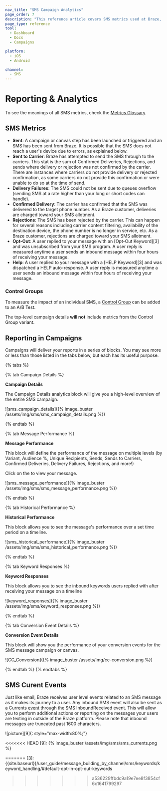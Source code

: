 ```yaml
---
nav_title: "SMS Campaign Analytics"
page_order: 7
description: "This reference article covers SMS metrics used at Braze, as well as how to view them in your campaign."
page_type: reference
tool:
  - Dashboard
  - Docs
  - Campaigns

platform:
  - iOS
  - Android

channel:
  - SMS
---
```


# Reporting & Analytics
To see the meanings of all SMS metrics, check the [Metrics Glossary][1].

## SMS Metrics
- **Sent**: A campaign or canvas step has been launched or triggered and an SMS has been sent from Braze. It is possible that the SMS does not reach a user's device due to errors, as explained below.
- **Sent to Carrier**: Braze has attempted to send the SMS through to the carriers. This stat is the sum of Confirmed Deliveries, Rejections, and sends where delivery or rejection was not confirmed by the carrier. There are instances where carriers do not provide delivery or rejected confirmation, as some carriers do not provide this confirmation or were unable to do so at the time of send.
- **Delivery Failures**: The SMS could not be sent due to queues overflow (sending SMS at a rate higher than your long or short codes can handle).
- **Confirmed Delivery**: The carrier has confirmed that the SMS was delivered to the target phone number. As a Braze customer, deliveries are charged toward your SMS allotment.
- **Rejections**: The SMS has been rejected by the carrier. This can happen for several reasons including carrier content filtering, availability of the destination device, the phone number is no longer in service, etc. As a Braze customer, rejections are charged toward your SMS allotment.
- **Opt-Out**: A user replied to your message with an [Opt-Out Keyword][3] and was unsubscribed from your SMS program. A user reply is measured anytime a user sends an inbound message within four hours of receiving your message. 
- **Help**: A user replied to your message with a [HELP Keyword][3] and was dispatched a HELP auto-response. A user reply is measured anytime a user sends an inbound message within four hours of receiving your message. 


### Control Groups

To measure the impact of an individual SMS, a [Control Group][2] can be added to an A/B Test.

The top-level campaign details __will not__ include metrics from the Control Group variant.

## Reporting in Campaigns

Campaigns will deliver your reports in a series of blocks. You may see more or less than those listed in the tabs below, but each has its useful purpose.

{% tabs %}

{% tab Campaign Details %}

**Campaign Details**

The Campaign Details analytics block will give you a high-level overview of the entire SMS campaign.

![sms_campaign_details]({% image_buster /assets/img/sms/sms_campaign_details.png %})

{% endtab %}

{% tab Message Performance %}

**Message Performance**

This block will define the performance of the message on multiple levels (by Variant, Audience %, Unique Recipients, Sends, Sends to Carriers, Confirmed Deliveries, Delivery Failures, Rejections, and more!) 

Click on the <i class="fa fa-eye preview-icon"></i> to view your message.

![sms_message_performance]({% image_buster /assets/img/sms/sms_message_performance.png %})

{% endtab %}

{% tab Historical Performance %}

**Historical Performance**

This block allows you to see the message's performance over a set time period on a timeline.

![sms_historical_performance]({% image_buster /assets/img/sms/sms_historical_performance.png %})

{% endtab %}

{% tab Keyword Responses %}

**Keyword Responses**

This block allows you to see the inbound keywords users replied with after receiving your message on a timeline 

![keyword_responses]({% image_buster /assets/img/sms/keyword_responses.png %})

{% endtab %}

{% tab Conversion Event Details %}

**Conversion Event Details**

This block will show you the performance of your conversion events for the SMS message campaign or canvas.

![CC_Conversion]({% image_buster /assets/img/cc-conversion.png %})

{% endtab %}
{% endtabs %}

## SMS Curent Events
Just like email, Braze receives user level events related to an SMS message as it makes its journey to a user. Any inbound SMS event will also be sent as a Currents [event]({{site.baseurl}}/user_guide/data_and_analytics/braze_currents/event_glossary/message_engagement_events/) through the SMS InboundReceived event. This will allow you to perform additional actions or reporting on the messages your users are texting in outside of the Braze platform. Please note that inbound messages are truncated past 1600 characters. 

![picture][9]{: style="max-width:80%;"}



[1]: {{site.baseurl}}/user_guide/data_and_analytics/report_metrics/
[2]: {{site.baseurl}}/user_guide/intelligence/multivariate_testing/#step-4-choose-a-segment-and-distribute-your-users-across-variants
<<<<<<< HEAD
[9]: {% image_buster /assets/img/sms/sms_currents.png %}

=======
[3]: {{site.baseurl}}/user_guide/message_building_by_channel/sms/keywords/keyword_handling/#default-opt-in-opt-out-keywords
>>>>>>> a536229ffbdc9a19e7ee8f3854cf6c1641799297
